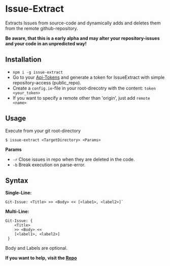 # Issue-Extract

Extracts Issues from source-code and dynamically adds and deletes them from the remote github-repository.

**Be aware, that this is a early alpha and may alter your repository-issues and your code in an unpredicted way!**

## Installation
+ `npm i -g issue-extract`
+ Go to your [Api-Tokens](https://github.com/settings/tokens) and generate a token for IssueExtract with simple repository-access (public_repo).
+ Create a `config.ie`-file in your root-direcotry with the content: `token <your_token>`
+ If you want to specify a remote other than 'origin', just add `remote <name>`

## Usage
Execute from your git root-directory

```
$ issue-extract <TargetDirectory> <Params>
```

**Params**
+ `-r` Close issues in repo when they are deleted in the code.
+ `-b` Break execution on parse-error.

## Syntax
**Single-Line:**
```
Git-Issue: <Title> >> <Body> << [<labe1>, <label2>]`
```

**Multi-Line:**
```
Git-Issue: {
	<Title>
	>> <Body> << 
	[<label1>, <label2>]
 }
```

Body and Labels are optional.

**If you want to help, visit the [Repo](https://github.com/Agreon/IssueExtract)**
